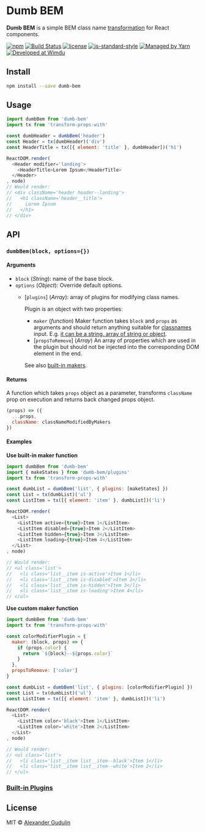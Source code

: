 # Dumb BEM

**Dumb BEM** is a simple BEM class name [transformation](https://github.com/robinpokorny/transform-props-with) for React components.

[![npm](https://img.shields.io/npm/v/dumb-bem.svg?style=flat-square)](https://www.npmjs.com/package/dumb-bem)
[![Build Status](https://img.shields.io/travis/agudulin/dumb-bem/master.svg?style=flat-square)](https://travis-ci.org/agudulin/dumb-bem)
[![license](https://img.shields.io/npm/l/dumb-bem.svg?style=flat-square)](https://github.com/agudulin/dumb-bem/blob/master/license)
[![js-standard-style](https://img.shields.io/badge/code%20style-standard-lightgrey.svg?style=flat-square)](http://standardjs.com/)
[![Managed by Yarn](https://img.shields.io/badge/managed%20by-Yarn-blue.svg?style=flat-square)](https://yarnpkg.com/)
[![Developed at Wimdu](https://img.shields.io/badge/developed%20at-Wimdu-orange.svg?style=flat-square)](http://tech.wimdu.com/)

## Install

```sh
npm install --save dumb-bem
```

## Usage

```js
import dumbBem from 'dumb-bem'
import tx from 'transform-props-with'

const dumbHeader = dumbBem('header')
const Header = tx(dumbHeader)('div')
const HeaderTitle = tx([{ element: 'title' }, dumbHeader])('h1')

ReactDOM.render(
  <Header modifier='landing'>
    <HeaderTitle>Lorem Ipsum</HeaderTitle>
  </Header>
, node)
// Would render:
// <div className='header header--landing'>
//   <h1 className='header__title'>
//     Lorem Ipsum
//   </h1>
// </div>
```

## API
### `dumbBem(block, options={})`

#### Arguments

  - `block` (*String*): name of the base block.
  - `options` (*Object*): Override default options.
    - [`plugins`] \(*Array*):
    array of plugins for modifying class names.

      Plugin is an object with two properties:
        - `maker` (*function*)
        Maker function takes `block` and `props` as arguments and should return anything suitable for [classnames](https://www.npmjs.com/package/classnames) input. E.g. [it can be a string, array of string or object](https://github.com/JedWatson/classnames#usage).
        - [`propsToRemove`] \(*Array*)
        An array of properties which are used in the plugin but should not be injected into the corresponding DOM element in the end.

      See also [built-in makers](docs/plugins.md).

#### Returns

A function which takes `props` object as a parameter, transforms `className` prop on execution and returns back changed props object.

```js
(props) => ({
  ...props,
  className: classNameModifiedByMakers
})
```

#### Examples

**Use built-in maker function**

```js
import dumbBem from 'dumb-bem'
import { makeStates } from 'dumb-bem/plugins'
import tx from 'transform-props-with'

const dumbList = dumbBem('list', { plugins: [makeStates] })
const List = tx(dumbList)('ul')
const ListItem = tx([{ element: 'item' }, dumbList])('li')

ReactDOM.render(
  <List>
    <ListItem active={true}>Item 1</ListItem>
    <ListItem disabled={true}>Item 2</ListItem>
    <ListItem hidden={true}>Item 3</ListItem>
    <ListItem loading={true}>Item 4</ListItem>
  </List>
, node)

// Would render:
// <ul class='list'>
//   <li class='list__item is-active'>Item 1</li>
//   <li class='list__item is-disabled'>Item 2</li>
//   <li class='list__item is-hidden'>Item 3</li>
//   <li class='list__item is-loading'>Item 4</li>
// </ul>
```

**Use custom maker function**

```js
import dumbBem from 'dumb-bem'
import tx from 'transform-props-with'

const colorModifierPlugin = {
  maker: (block, props) => {
    if (props.color) {
      return `${block}--${props.color}`
    }
  },
  propsToRemove: ['color']
}

const dumbList = dumbBem('list', { plugins: [colorModifierPlugin] })
const List = tx(dumbList)('ul')
const ListItem = tx([{ element: 'item' }, dumbList])('li')

ReactDOM.render(
  <List>
    <ListItem color='black'>Item 1</ListItem>
    <ListItem color='white'>Item 2</ListItem>
  </List>
, node)

// Would render:
// <ul class='list'>
//   <li class='list__item list__item--black'>Item 1</li>
//   <li class='list__item list__item--white'>Item 2</li>
// </ul>
```

### [Built-in Plugins](docs/plugins.md)


## License

MIT © [Alexander Gudulin](http://gudulin.com)

[travis-url]: https://travis-ci.org/agudulin/dumb-bem
[travis-image]: https://travis-ci.org/agudulin/dumb-bem.svg?branch=master
